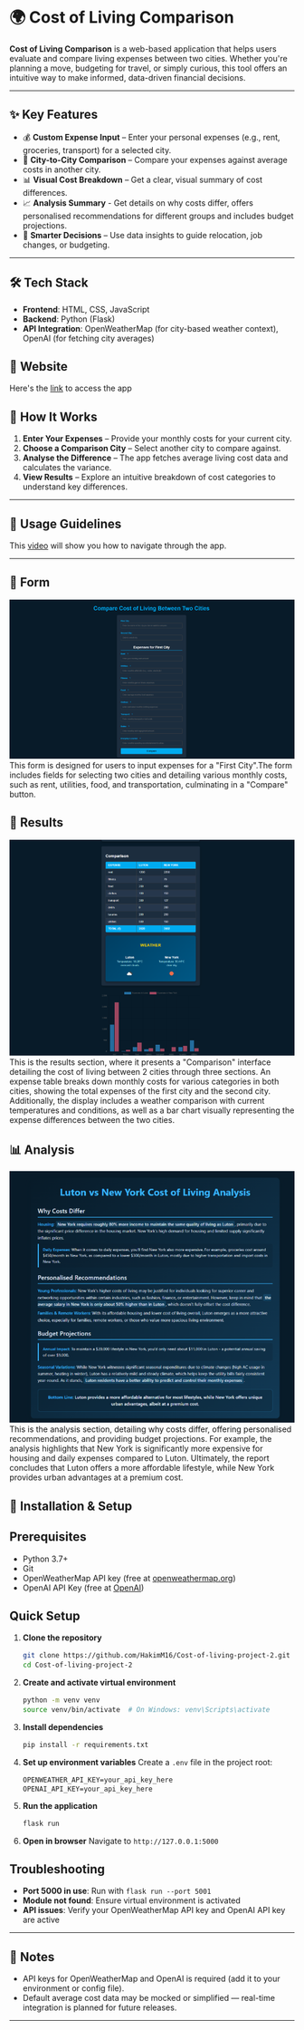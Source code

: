 # 🌍 Cost of Living Comparison

**Cost of Living Comparison** is a web-based application that helps users evaluate and compare living expenses between two cities. Whether you're planning a move, budgeting for travel, or simply curious, this tool offers an intuitive way to make informed, data-driven financial decisions.

---

## ✨ Key Features

* 💰 **Custom Expense Input** – Enter your personal expenses (e.g., rent, groceries, transport) for a selected city.
* 🔁 **City-to-City Comparison** – Compare your expenses against average costs in another city.
* 📊 **Visual Cost Breakdown** – Get a clear, visual summary of cost differences.
* 📈 **Analysis Summary** - Get details on why costs differ, offers personalised recommendations for different groups and includes budget projections.
* 🧠 **Smarter Decisions** – Use data insights to guide relocation, job changes, or budgeting.

---

## 🛠️ Tech Stack

* **Frontend**: HTML, CSS, JavaScript
* **Backend**: Python (Flask)
* **API Integration**: OpenWeatherMap (for city-based weather context), OpenAI (for fetching city averages)

## 🛜 Website 
Here's the [link](https://cost-of-living-project-2.vercel.app) to access the app

## 🚀 How It Works

1. **Enter Your Expenses** – Provide your monthly costs for your current city.
2. **Choose a Comparison City** – Select another city to compare against.
3. **Analyse the Difference** – The app fetches average living cost data and calculates the variance.
4. **View Results** – Explore an intuitive breakdown of cost categories to understand key differences.

---

## 🎥 Usage Guidelines 
This [video](https://www.loom.com/share/499ca821147d4e88933e0a35fb889d01) will show you how to navigate through the app.

---

## 📃 Form 
![form](screenshots/form.png)
This form is designed for users to input expenses for a "First City".The form includes fields for selecting two cities and detailing various monthly costs, such as rent, utilities, food, and transportation, culminating in a "Compare" button.

## 💸 Results 
![results](screenshots/results.png)
This is the results section, where it presents a "Comparison" interface detailing the cost of living between 2 cities through three sections. An expense table breaks down monthly costs for various categories in both cities, showing the total expenses of the first city and the second city. Additionally, the display includes a weather comparison with current temperatures and conditions, as well as a bar chart visually representing the expense differences between the two cities.

## 📊 Analysis 
![analysis](screenshots/analysis.png)
This is the analysis section, detailing why costs differ, offering personalised recommendations, and providing budget projections. For example, the analysis highlights that New York is significantly more expensive for housing and daily expenses compared to Luton. Ultimately, the report concludes that Luton offers a more affordable lifestyle, while New York provides urban advantages at a premium cost.

## 🧪 Installation & Setup

## Prerequisites
- Python 3.7+
- Git
- OpenWeatherMap API key (free at [openweathermap.org](https://openweathermap.org/api))
- OpenAI API Key (free at [OpenAI](https://openai.com/api/))

## Quick Setup

1. **Clone the repository**
   ```bash
   git clone https://github.com/HakimM16/Cost-of-living-project-2.git
   cd Cost-of-living-project-2
   ```

2. **Create and activate virtual environment**
   ```bash
   python -m venv venv
   source venv/bin/activate  # On Windows: venv\Scripts\activate
   ```

3. **Install dependencies**
   ```bash
   pip install -r requirements.txt
   ```

4. **Set up environment variables**
   Create a `.env` file in the project root:
   ```env
   OPENWEATHER_API_KEY=your_api_key_here
   OPENAI_API_KEY=your_api_key_here
   ```

5. **Run the application**
   ```bash
   flask run
   ```

6. **Open in browser**
   Navigate to `http://127.0.0.1:5000`

## Troubleshooting

- **Port 5000 in use**: Run with `flask run --port 5001`
- **Module not found**: Ensure virtual environment is activated
- **API issues**: Verify your OpenWeatherMap API key and OpenAI API key are active

---

## 📌 Notes

* API keys for OpenWeatherMap and OpenAI is required (add it to your environment or config file).
* Default average cost data may be mocked or simplified — real-time integration is planned for future releases.

---